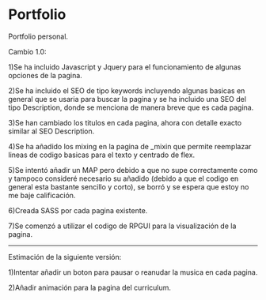 # Portfolio
Portfolio personal.

Cambio 1.0:

1)Se ha incluido Javascript y Jquery para el funcionamiento de algunas opciones de la pagina.

2)Se ha incluido el SEO de tipo keywords incluyendo algunas basicas en general que se usaria para buscar la pagina y se ha incluido una SEO del tipo Description, donde se menciona de manera breve que es cada pagina.

3)Se han cambiado los titulos en cada pagina, ahora con detalle exacto similar al SEO Description.

4)Se ha añadido los mixing en la pagina de _mixin que permite reemplazar lineas de codigo basicas para el texto y centrado de flex.

5)Se intentó añadir un MAP pero debido a que no supe correctamente como y tampoco consideré necesario su añadido (debido a que el codigo en general esta bastante sencillo y corto), se borró y se espera que estoy no me baje calificación.

6)Creada SASS por cada pagina existente.

7)Se comenzó a utilizar el codigo de RPGUI para la visualización de la pagina.

------------
Estimación de la siguiente versión:

1)Intentar añadir un boton para pausar o reanudar la musica en cada pagina.

2)Añadir animación para la pagina del curriculum.
